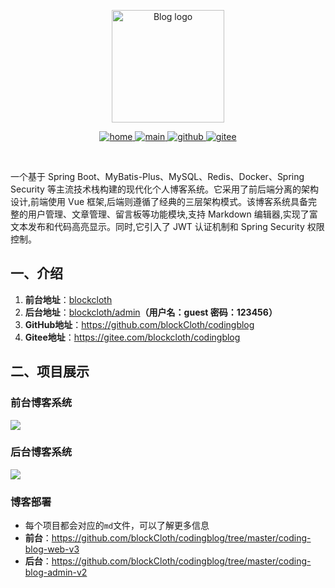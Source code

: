<p align="center">
  <a href="https://blockcloth.cn/" target="_blank" rel="noopener noreferrer">
    <img width="180" src="https://img.shields.io/badge/青的个人博客-v1.0.0-MediumAquamarine" alt="Blog logo">
  </a>
</p>

<p align="center" >
  <a href="https://blockcloth.cn/" >
    <img src="https://img.shields.io/badge/首页-blue" alt="home">
  </a>
  <a href="https://blockcloth.cn/admin">
    <img src="https://img.shields.io/badge/管理端-yellow" alt="main">
  </a>
  <a href="https://github.com/blockCloth/codingblog/">
    <img src="https://img.shields.io/badge/GitHub-black" alt="github">
  </a>
  <a href="https://gitee.com/blockcloth/codingblog">
    <img src="https://img.shields.io/badge/Gitee-red" alt="gitee">
  </a>
</p>

​		

一个基于 Spring Boot、MyBatis-Plus、MySQL、Redis、Docker、Spring Security 等主流技术栈构建的现代化个人博客系统。它采用了前后端分离的架构设计,前端使用 Vue 框架,后端则遵循了经典的三层架构模式。该博客系统具备完整的用户管理、文章管理、留言板等功能模块,支持 Markdown 编辑器,实现了富文本发布和代码高亮显示。同时,它引入了 JWT 认证机制和 Spring Security 权限控制。

## 一、介绍

1. **前台地址**：[blockcloth](https://blockcloth.cn)
2. **后台地址**：[blockcloth/admin](https://blockcloth.cn/admin)**（用户名：guest  密码：123456）**
3. **GitHub地址**：<https://github.com/blockCloth/codingblog>
4. **Gitee地址**：<https://gitee.com/blockcloth/codingblog>

## 二、项目展示

### 前台博客系统

![](https://blockcloth.cn/codingblog/home.png)

### 后台博客系统

![](https://blockcloth.cn/codingblog/main.png)

### 博客部署

- 每个项目都会对应的`md`文件，可以了解更多信息
- **前台**：<https://github.com/blockCloth/codingblog/tree/master/coding-blog-web-v3>
- **后台**：<https://github.com/blockCloth/codingblog/tree/master/coding-blog-admin-v2>